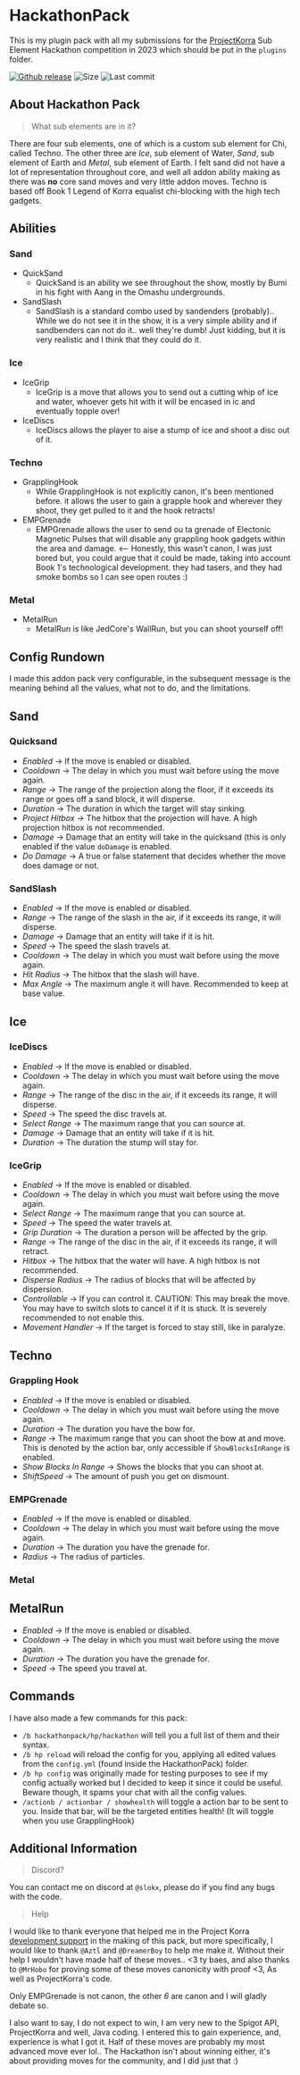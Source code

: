 # HackathonPack
This is my plugin pack with all my submissions for the [ProjectKorra](https://github.com/ProjectKorra/ProjectKorra) Sub Element Hackathon competition in 2023 which should be put in the `plugins` folder. 

[![Github release](https://img.shields.io/github/v/release/slokxo/HackathonPack)](https://github.com/slokxo/HackathonPack/releases)
![Size](https://img.shields.io/github/repo-size/slokxo/HackathonPack.svg)
![Last commit](https://img.shields.io/github/last-commit/slokxo/HackathonPack.svg)

## About Hackathon Pack
> What sub elements are in it?

There are four sub elements, one of which is a custom sub element for Chi, called Techno. The other three are *Ice*, sub element of Water, *Sand*, sub element of Earth and *Metal*, sub element of Earth. I felt sand did not have a lot of representation throughout core, and well all addon ability making as there was __no__ core sand moves and very little addon moves. Techno is based off Book 1 Legend of Korra equalist chi-blocking with the high tech gadgets. 

## Abilities
### Sand
* QuickSand
  * QuickSand is an ability we see throughout the show, mostly by Bumi in his fight with Aang in the Omashu undergrounds.
* SandSlash
  * SandSlash is a standard combo used by sandenders (probably).. While we do not see it in the show, it is a very simple ability and if sandbenders can not do it.. well they're dumb! Just kidding, but it is very realistic and I think that they could do it.
### Ice
* IceGrip
  * IceGrip is a move that allows you to send out a cutting whip of ice and water, whoever gets hit with it will be encased in ic and eventually topple over! 
* IceDiscs
  * IceDiscs allows the player to aise a stump of ice and shoot a disc out of it. 
### Techno
* GrapplingHook
  * While GrapplingHook is not explicitly canon, it's been mentioned before. it allows the user to gain a grapple hook and wherever they shoot, they get pulled to it and the hook retracts! 
* EMPGrenade
  * EMPGrenade allows the user to send ou ta grenade of Electonic Magnetic Pulses that will disable any grappling hook gadgets within the area and damage. <-- Honestly, this wasn't canon, I was just bored but, you could argue that it could be made, taking into account Book 1's technological development. they had tasers, and they had smoke bombs so I can see open routes :)
### Metal
* MetalRun
  * MetalRun is like JedCore's WallRun, but you can shoot yourself off!

## Config Rundown
 I made this addon pack very configurable, in the subsequent message is the meaning behind all the values, what not to do, and the limitations.

## Sand
### Quicksand
* *Enabled* -> If the move is enabled or disabled.
* *Cooldown*  -> The delay in which you must wait before using the move again.
* *Range*  -> The range of the projection along the floor, if it exceeds its range or goes off a sand block, it will disperse.
* *Duration*  -> The duration in which the target will stay sinking.
* *Project Hitbox*  -> The hitbox that the projection will have. A high projection hitbox is not recommended.
* *Damage*  -> Damage that an entity will take in the quicksand (this is only enabled if the value `doDamage` is enabled.
* *Do Damage*  -> A true or false statement that decides whether the move does damage or not.

### SandSlash
* *Enabled* -> If the move is enabled or disabled.
* *Range* -> The range of the slash in the air, if it exceeds its range, it will disperse.
* *Damage* -> Damage that an entity will take if it is hit.
* *Speed* -> The speed the slash travels at.
* *Cooldown* -> The delay in which you must wait before using the move again.
* *Hit Radius* -> The hitbox that the slash will have.
* *Max Angle* -> The maximum angle it will have. Recommended to keep at base value.

## Ice
### IceDiscs
* *Enabled* -> If the move is enabled or disabled.
* *Cooldown* -> The delay in which you must wait before using the move again.
* *Range* -> The range of the disc in the air, if it exceeds its range, it will disperse.
* *Speed* -> The speed the disc travels at.
* *Select Range* -> The maximum range that you can source at.
* *Damage* -> Damage that an entity will take if it is hit.
* *Duration* -> The duration the stump will stay for.

### IceGrip
* *Enabled* -> If the move is enabled or disabled.
* *Cooldown* -> The delay in which you must wait before using the move again.
* *Select Range* -> The maximum range that you can source at.
* *Speed* -> The speed the water travels at.
* *Grip Duration* -> The duration a person will be affected by the grip.
* *Range* -> The range of the disc in the air, if it exceeds its range, it will retract.
* *Hitbox* -> The hitbox that the water will have. A high hitbox is not recommended.
* *Disperse Radius* -> The radius of blocks that will be affected by dispersion.
* *Controllable* -> If you can control it. CAUTION: This may break the move. You may have to switch slots to cancel it if it is stuck. It is severely recommended to not enable this.
* *Movement Handler* -> If the target is forced to stay still, like in paralyze.

## Techno
### Grappling Hook
* *Enabled* -> If the move is enabled or disabled.
* *Cooldown* -> The delay in which you must wait before using the move again.
* *Duration* -> The duration you have the bow for.
* *Range* -> The maximum range that you can shoot the bow at and move. This is denoted by the action bar, only accessible if `ShowBlocksInRange` is enabled.
* *Show Blocks In Range* -> Shows the blocks that you can shoot at.
* *ShiftSpeed* -> The amount of push you get on dismount.

### EMPGrenade
* *Enabled* -> If the move is enabled or disabled.
* *Cooldown* -> The delay in which you must wait before using the move again.
* *Duration* ->  The duration you have the grenade for.
* *Radius* -> The radius of particles.

### Metal
## MetalRun
* *Enabled* -> If the move is enabled or disabled.
* *Cooldown* -> The delay in which you must wait before using the move again.
* *Duration* ->  The duration you have the grenade for.
* *Speed* -> The speed you travel at.

## Commands
I have also made a few commands for this pack:
- `/b hackathonpack/hp/hackathon` will tell you a full list of them and their syntax.
- `/b hp reload` will reload the config for you, applying all edited values from the `config.yml` (found inside the HackathonPack) folder.
- `/b hp config` was originally made for testing purposes to see if my config actually worked but I decided to keep it since it could be useful. Beware though, it spams your chat with all the config values.
- `/actionb / actionbar / showhealth` will toggle a action bar to be sent to you. Inside that bar, will be the targeted entities health! (It will toggle when you use GrapplingHook)

## Additional Information
> Discord?

You can contact me on discord at `@slokx`, please do if you find any bugs with the code.
> Help

I would like to thank everyone that helped me in the Project Korra [development support](https://discord.com/channels/292809844803502080/612873490709741577) in the making of this pack, but more specifically, I would like to thank `@Aztl` and `@DreamerBoy` to help me make it. Without their help I wouldn't have made half of these moves.. <3 ty baes, and also thanks to `@MrHobo` for proving some of these moves canonicity with proof <3, As well as ProjectKorra's code.

Only EMPGrenade is not canon, the other *6* are canon and I will gladly debate so.

I also want to say, I do not expect to win, I am very new to the Spigot API, ProjectKorra and well, Java coding. I entered this to gain experience, and, experience is what I got it. Half of these moves are probably my most advanced move ever lol.. The Hackathon isn't about winning either, it's about providing moves for the community, and I did just that :)
